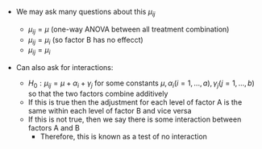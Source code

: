- We may ask many questions about this $\mu_{ij}$
	- $\mu_{ij} = \mu$ (one-way ANOVA between all treatment combination)
	- $\mu_{ij} = \mu_{i}$ (so factor B has no effecct)
	- $\mu_{ij} = \mu_i$

-  Can also ask for interactions:
	- $H_0: \mu_{ij} = \mu + \alpha_i + \gamma_j$ for some constants $\mu, \alpha_i (i=1,...,a), \gamma_j (j=1,...,b)$ so that the two factors combine additively
	- If this is true then the adjustment for each level of factor A is the same within each level of factor B and vice versa
	- If this is not true, then we say there is some interaction between factors A and B
		- Therefore, this is known as a test of no interaction
